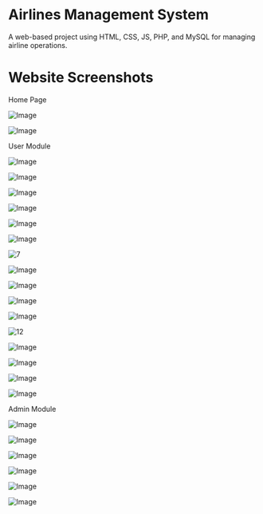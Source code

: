 # Airlines Management System

A web-based project using HTML, CSS, JS, PHP, and MySQL for managing airline operations.

# Website Screenshots

Home Page

![Image](https://github.com/user-attachments/assets/7b779992-df07-4c51-90d5-6d5519212b75)

![Image](https://github.com/user-attachments/assets/4602ca76-4389-46db-a2bb-296a809f248e)

User Module

![Image](https://github.com/user-attachments/assets/aac4e3d2-2c44-4d19-9d03-c5420ab90c7b)

![Image](https://github.com/user-attachments/assets/d0fa05b1-5d2f-4943-a3e2-91447dbf441e)

![Image](https://github.com/user-attachments/assets/951a57a1-b217-4d78-b330-8c584b91221c)

![Image](https://github.com/user-attachments/assets/9a994428-5f87-45df-9898-410fc581dce0)

![Image](https://github.com/user-attachments/assets/bcff766f-96ca-414c-81dd-21daa6e9c9e4)

![Image](https://github.com/user-attachments/assets/1d2929af-c0ba-45d6-889f-a2c9f9a0b61f)

![7](https://github.com/user-attachments/assets/6f5397ff-7095-4c26-86b2-911b742886cf)

![Image](https://github.com/user-attachments/assets/4deb9443-e336-45b2-ab30-8df03ab1a4f5)

![Image](https://github.com/user-attachments/assets/a9f73df4-7bf4-40fd-9993-d7aa5b4af56e)

![Image](https://github.com/user-attachments/assets/8ccc37b5-b681-4d0c-95cc-b1e642bc06db)

![Image](https://github.com/user-attachments/assets/8e05db27-1b43-40e9-9286-0375946c15e2)

![12](https://github.com/user-attachments/assets/23e5353b-1a38-4939-b19d-717507a9fc7f)

![Image](https://github.com/user-attachments/assets/f5f15884-39a7-4560-9209-e3ca4199ce2a)

![Image](https://github.com/user-attachments/assets/4ac59b24-dc43-406f-b0af-7394f59951c4)

![Image](https://github.com/user-attachments/assets/58ecf487-0fea-4652-afe4-6cb3106edff9)

![Image](https://github.com/user-attachments/assets/533b10be-7f96-47e1-b7d4-4128af515831)

Admin Module

![Image](https://github.com/user-attachments/assets/6b4989c2-de2f-498e-97ce-4c3de7548ce7)

![Image](https://github.com/user-attachments/assets/c27e5669-cfab-4cdb-917b-dee4af66284c)

![Image](https://github.com/user-attachments/assets/35ef8ebd-9d32-494e-b3d8-1d829ee84b7e)

![Image](https://github.com/user-attachments/assets/3c658061-5f9d-4be6-87e5-f7db44b1d187)

![Image](https://github.com/user-attachments/assets/485c94db-9619-4b0c-ae6f-9e5e4d4a4b96)

![Image](https://github.com/user-attachments/assets/dc5349d1-7eed-417d-b7fb-26990469c357)


